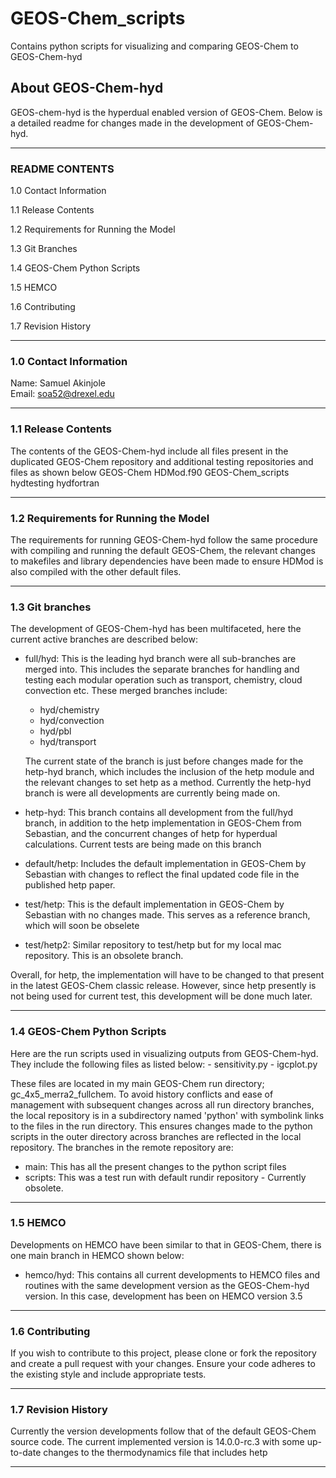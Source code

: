 # GEOS-Chem_scripts
Contains python scripts for visualizing and comparing GEOS-Chem to GEOS-Chem-hyd

## About GEOS-Chem-hyd

GEOS-chem-hyd is the hyperdual enabled version of GEOS-Chem. Below is a detailed readme for changes made in the development of GEOS-Chem-hyd.

------------------------------------------------------------------------------------------

### README CONTENTS

1.0 Contact Information

1.1 Release Contents

1.2 Requirements for Running the Model

1.3 Git Branches

1.4 GEOS-Chem Python Scripts

1.5 HEMCO

1.6 Contributing

1.7 Revision History

------------------------------------------------------------------------------------------

### 1.0 Contact Information

Name: Samuel Akinjole                       
Email: soa52@drexel.edu

------------------------------------------------------------------------------------------

### 1.1 Release Contents

The contents of the GEOS-Chem-hyd include all files present in the duplicated GEOS-Chem repository and additional testing repositories and files as shown below
	GEOS-Chem
	HDMod.f90
	GEOS-Chem_scripts
	hydtesting
	hydfortran
	
------------------------------------------------------------------------------------------

### 1.2 Requirements for Running the Model

The requirements for running GEOS-Chem-hyd follow the same procedure with compiling and running the default GEOS-Chem, the relevant changes to makefiles and library dependencies have been made to ensure HDMod is also compiled with the other default files.

------------------------------------------------------------------------------------------

### 1.3 Git branches

The development of GEOS-Chem-hyd has been multifaceted, here the current active branches are described below:

- full/hyd: This is the leading hyd branch were all sub-branches are merged into. This includes the separate branches for handling and testing each modular operation such as transport, chemistry, cloud convection etc. These merged branches include:
	- hyd/chemistry
	- hyd/convection
	- hyd/pbl
	- hyd/transport

	The current state of the branch is just before changes made for the hetp-hyd branch, which includes the inclusion of the hetp module and the relevant changes to set hetp as a method. Currently the hetp-hyd branch is were all developments are currently being made on.

- hetp-hyd: This branch contains all development from the full/hyd branch, in addition to the hetp implementation in GEOS-Chem from Sebastian, and the concurrent changes of hetp for hyperdual calculations. Current tests are being made on this branch

- default/hetp: Includes the default implementation in GEOS-Chem by Sebastian with changes to reflect the final updated code file in the published hetp paper.

- test/hetp: This is the default implementation in GEOS-Chem by Sebastian with no changes made. This serves as a reference branch, which will soon be obselete

- test/hetp2: Similar repository to test/hetp but for my local mac repository. This is an obsolete branch.

Overall, for hetp, the implementation will have to be changed to that present in the latest GEOS-Chem classic release. However, since hetp presently is not being used for current test, this development will be done much later.

------------------------------------------------------------------------------------------

### 1.4 GEOS-Chem Python Scripts

Here are the run scripts used in visualizing outputs from GEOS-Chem-hyd. They include the following files as listed below:
	- sensitivity.py
	- igcplot.py
	
These files are located in my main GEOS-Chem run directory; gc_4x5_merra2_fullchem. To avoid history conflicts and ease of management with subsequent changes across all run directory branches, the local repository is in a subdirectory named 'python' with symbolink links to the files in the run directory. This ensures changes made to the python scripts in the outer directory across branches are reflected in the local repository.
The branches in the remote repository are:

- main: This has all the present changes to the python script files
- scripts: This was a test run with default rundir repository - Currently obsolete.

------------------------------------------------------------------------------------------

### 1.5 HEMCO

Developments on HEMCO have been similar to that in GEOS-Chem, there is one main branch in HEMCO shown below:

- hemco/hyd: This contains all current developments to HEMCO files and routines with the same development version as the GEOS-Chem-hyd version. In this case, development has been on HEMCO version 3.5



------------------------------------------------------------------------------------------

### 1.6 Contributing

If you wish to contribute to this project, please clone or fork the repository and create a pull request with your changes. Ensure your code adheres to the existing style and include appropriate tests.

------------------------------------------------------------------------------------------

### 1.7 Revision History

Currently the version developments follow that of the default GEOS-Chem source code. The current implemented version is 14.0.0-rc.3 with some up-to-date changes to the thermodynamics file that includes hetp


------------------------------------------------------------------------------------------


<end of file>